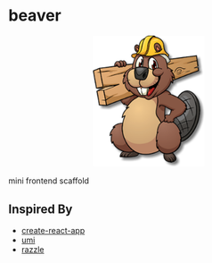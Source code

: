 # beaver

<div style="text-align:center;">
	<img src="./doc/beaver.png" alt="beaver" width="200">
</div>

mini frontend scaffold

## Inspired By

- [create-react-app](https://github.com/facebook/create-react-app)
- [umi](https://github.com/umijs/umi)
- [razzle](https://github.com/jaredpalmer/razzle)
